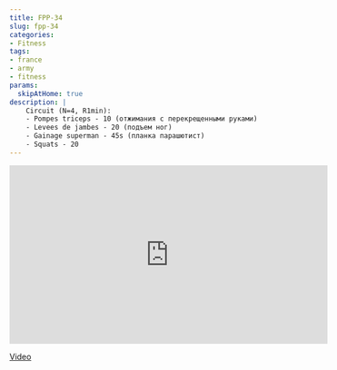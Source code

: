 ```yaml
---
title: FPP-34
slug: fpp-34
categories:
- Fitness
tags:
- france
- army
- fitness
params:
  skipAtHome: true
description: |
    Circuit (N=4, R1min):
    - Pompes triceps - 10 (отжимания с перекрещенными руками)
    - Levees de jambes - 20 (подъем ног)
    - Gainage superman - 45s (планка парашютист)
    - Squats - 20
---
```

<iframe width="560" height="315" src="https://www.youtube.com/embed/B3KrRWNgBKU?si=0hGeanRB5-TJ2Weu" title="YouTube video player" frameborder="0" allow="accelerometer; autoplay; clipboard-write; encrypted-media; gyroscope; picture-in-picture; web-share" allowfullscreen></iframe>

[Video](https://youtu.be/B3KrRWNgBKU?si=0hGeanRB5-TJ2Weu)

